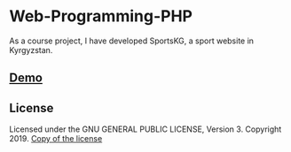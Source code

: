 # Web-Programming-PHP
As a course project, I have developed SportsKG, a sport website in Kyrgyzstan.

## [Demo](https://www.youtube.com/watch?v=tnPj8Ker4Fg&t=3s)

## License
Licensed under the GNU GENERAL PUBLIC LICENSE, Version 3. Copyright 2019. [Copy of the license](https://github.com/qeyamsamim/Web-Programming-PHP/blob/master/LICENSE)
